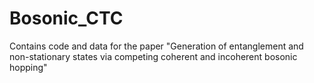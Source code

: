 # Bosonic_CTC
Contains code and data for the paper "Generation of entanglement and non-stationary states via competing coherent and incoherent bosonic hopping"
